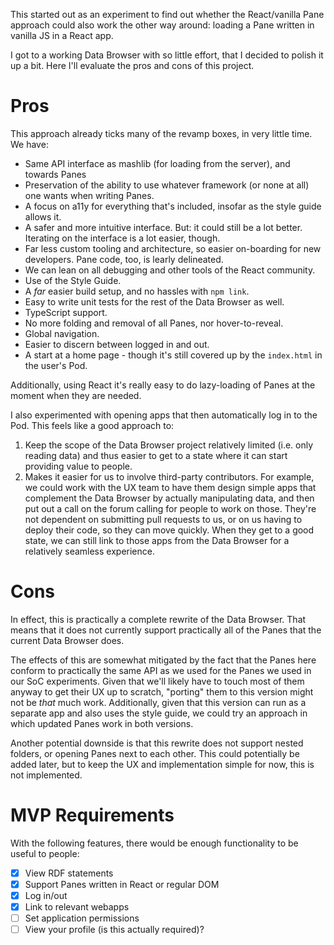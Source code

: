 This started out as an experiment to find out whether the React/vanilla Pane approach could also work the other way around: loading a Pane written in vanilla JS in a React app.

I got to a working Data Browser with so little effort, that I decided to polish it up a bit. Here I'll evaluate the pros and cons of this project.

# Pros

This approach already ticks many of the revamp boxes, in very little time. We have:

- Same API interface as mashlib (for loading from the server), and towards Panes
- Preservation of the ability to use whatever framework (or none at all) one wants when writing Panes.
- A focus on a11y for everything that's included, insofar as the style guide allows it.
- A safer and more intuitive interface. But: it could still be a lot better. Iterating on the interface is a lot easier, though.
- Far less custom tooling and architecture, so easier on-boarding for new developers. Pane code, too, is learly delineated.
- We can lean on all debugging and other tools of the React community.
- Use of the Style Guide.
- A *far* easier build setup, and no hassles with `npm link`.
- Easy to write unit tests for the rest of the Data Browser as well.
- TypeScript support.
- No more folding and removal of all Panes, nor hover-to-reveal.
- Global navigation.
- Easier to discern between logged in and out.
- A start at a home page - though it's still covered up by the `index.html` in the user's Pod.

Additionally, using React it's really easy to do lazy-loading of Panes at the moment when they are needed.

I also experimented with opening apps that then automatically log in to the Pod. This feels like a good approach to:

1. Keep the scope of the Data Browser project relatively limited (i.e. only reading data) and thus easier to get to a state where it can start providing value to people.
2. Makes it easier for us to involve third-party contributors. For example, we could work with the UX team to have them design simple apps that complement the Data Browser by actually manipulating data, and then put out a call on the forum calling for people to work on those. They're not dependent on submitting pull requests to us, or on us having to deploy their code, so they can move quickly. When they get to a good state, we can still link to those apps from the Data Browser for a relatively seamless experience.

# Cons

In effect, this is practically a complete rewrite of the Data Browser. That means that it does not currently support practically all of the Panes that the current Data Browser does.

The effects of this are somewhat mitigated by the fact that the Panes here conform to practically the same API as we used for the Panes we used in our SoC experiments. Given that we'll likely have to touch most of them anyway to get their UX up to scratch, "porting" them to this version might not be _that_ much work. Additionally, given that this version can run as a separate app and also uses the style guide, we could try an approach in which updated Panes work in both versions.

Another potential downside is that this rewrite does not support nested folders, or opening Panes next to each other. This could potentially be added later, but to keep the UX and implementation simple for now, this is not implemented.

# MVP Requirements

With the following features, there would be enough functionality to be useful to people:

- [x] View RDF statements
- [x] Support Panes written in React or regular DOM
- [x] Log in/out
- [x] Link to relevant webapps
- [ ] Set application permissions
- [ ] View your profile (is this actually required)?
